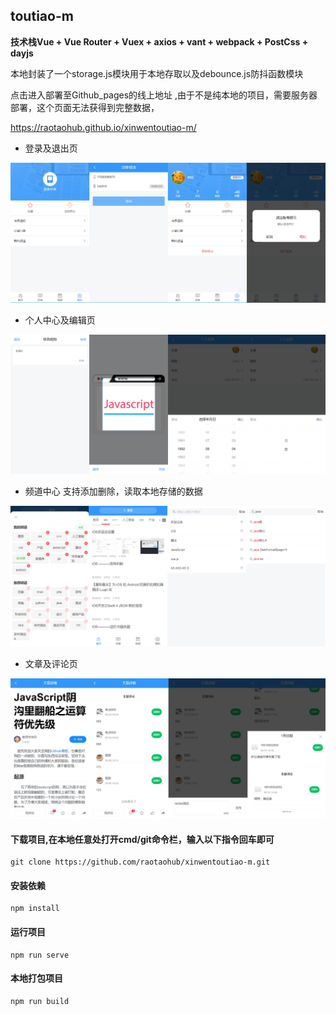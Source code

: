 ## toutiao-m

**技术栈Vue + Vue Router + Vuex + axios + vant + webpack + PostCss + dayjs**

本地封装了一个storage.js模块用于本地存取以及debounce.js防抖函数模块


点击进入部署至Github_pages的线上地址 ,由于不是纯本地的项目，需要服务器部署，这个页面无法获得到完整数据， 

https://raotaohub.github.io/xinwentoutiao-m/ 


- 登录及退出页

![登录及退出](images/all/登录及退出.png)<br>


- 个人中心及编辑页

![个人资料编辑界面](images/all/个人资料编辑界面.png)<br>


- 频道中心 支持添加删除，读取本地存储的数据

![频道中心](images/all/频道模块及搜索功能.png)<br>


- 文章及评论页

![文章及评论模块](images/all/文章及评论模块.png)<br>


#### 下载项目,在本地任意处打开cmd/git命令栏，输入以下指令回车即可
```
git clone https://github.com/raotaohub/xinwentoutiao-m.git
```
#### 安装依赖
```
npm install
```

#### 运行项目
```
npm run serve
```

#### 本地打包项目
```
npm run build
```
